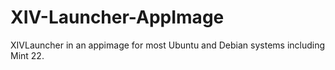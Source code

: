 # XIV-Launcher-AppImage
XIVLauncher in an appimage for most Ubuntu and Debian systems including Mint 22.
